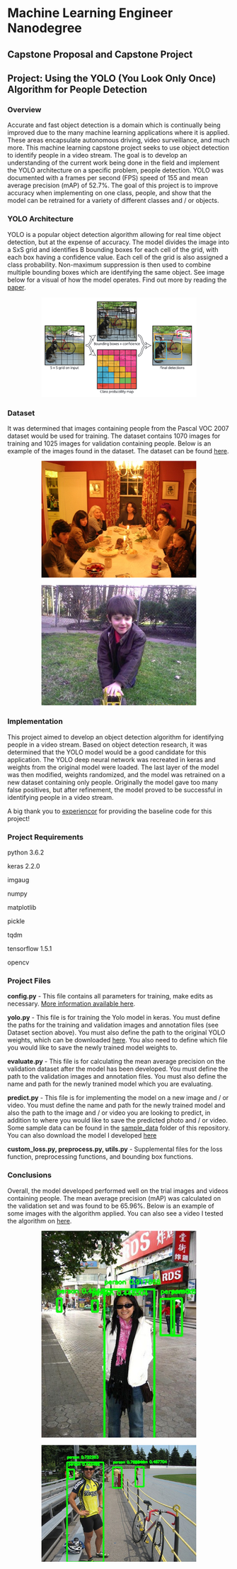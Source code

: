 # Machine Learning Engineer Nanodegree
## Capstone Proposal and Capstone Project
## Project: Using the YOLO (You Look Only Once) Algorithm for People Detection

### Overview

Accurate and fast object detection is a domain which is continually being improved due to the many machine learning applications where it is applied. These areas encapsulate autonomous driving, video surveillance, and much more. This machine learning capstone project seeks to use object detection to identify people in a video stream. The goal is to develop an understanding of the current work being done in the field and implement the YOLO architecture on a specific problem, people detection. YOLO was documented with a frames per second (FPS) speed of 155 and mean average precision (mAP) of 52.7%. The goal of this project is to improve accuracy when implementing on one class, people, and show that the model can be retrained for a variety of different classes and / or objects. 

### YOLO Architecture

YOLO is a popular object detection algorithm allowing for real time object detection, but at the expense of accuracy. The model divides the image into a SxS grid and identifies B bounding boxes for each cell of the grid, with each box having a confidence value. Each cell of the grid is also assigned a class probability. Non-maximum suppression is then used to combine multiple bounding boxes which are identifying the same object. See image below for a visual of how the model operates. Find out more by reading the [paper](https://arxiv.org/pdf/1506.02640.pdf).

<p align="center">
  <img src="report-images/yolo.png" width="350">
</p>

### Dataset

It was determined that images containing people from the Pascal VOC 2007 dataset would be used for training. The dataset contains 1070 images for training and 1025 images for validation containing people. Below is an example of the images found in the dataset. The dataset can be found [here](https://pjreddie.com/projects/pascal-voc-dataset-mirror/).

<p align="center">
  <img src="report-images/trainex1.jpg" width="350">
</p>
<p align="center">
  <img src="report-images/trainex2.jpg" width="350">
</p>

### Implementation

This project aimed to develop an object detection algorithm for identifying people in a video stream. Based on object detection research, it was determined that the YOLO model would be a good candidate for this application. The YOLO deep neural network was recreated in keras and weights from the original model were loaded. The last layer of the model was then modified, weights randomized, and the model was retrained on a new dataset containing only people. Originally the model gave too many false positives, but after refinement, the model proved to be successful in identifying people in a video stream. 

A big thank you to [experiencor](https://github.com/experiencor/keras-yolo2) for providing the baseline code for this project!

### Project Requirements

python 3.6.2

keras 2.2.0

imgaug

numpy

matplotlib

pickle

tqdm

tensorflow 1.5.1

opencv

### Project Files

**config.py** - This file contains all parameters for training, make edits as necessary. [More information available here](https://github.com/experiencor/keras-yolo2).

**yolo.py** - This file is for training the Yolo model in keras. You must define the paths for the training and validation images and annotation files (see Dataset section above). You must also define the path to the original YOLO weights, which can be downloaded [here](https://github.com/rodrigo2019/keras-yolo2/releases/tag/pre-trained-weights). You also need to define which file you would like to save the newly trained model weights to. 

**evaluate.py** - This file is for calculating the mean average precision on the validation dataset after the model has been developed. You must define the path to the validation images and annotation files. You must also define the name and path for the newly tranined model which you are evaluating. 

**predict.py** - This file is for implementing the model on a new image and / or video. You must define the name and path for the newly trained model and also the path to the image and / or video you are looking to predict, in addition to where you would like to save the predicted photo and / or video. Some sample data can be found in the [sample_data](https://github.com/cassiecarr/PersonDetection/tree/master/sample-data) folder of this repository. You can also download the model I developed [here](https://s3.amazonaws.com/persondetectionyolomodel/new_model_6.h5)

**custom_loss.py, preprocess.py, utils.py** - Supplemental files for the loss function, preprocessing functions, and bounding box functions.

### Conclusions

Overall, the model developed performed well on the trial images and videos containing people. The mean average precision (mAP) was calculated on the validation set and was found to be 65.96%. Below is an example of some images with the algorithm applied. You can also see a video I tested the algorithm on [here](https://youtu.be/6I3_GQn-evQ).

<p align="center">
  <img src="report-images/predict1.jpg" width="350">
</p>
<p align="center">
  <img src="report-images/predict2.jpg" width="350">
</p>